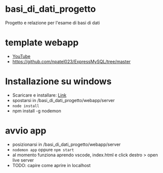 # basi_di_dati_progetto
Progetto e relazione per l'esame di basi di dati

# template webapp
- [YouTube](https://www.youtube.com/watch?v=vrj9AohVhPA)
- https://github.com/npatel023/ExpressMySQL/tree/master

# Installazione su windows
- Scaricare e installare: [Link](https://nodejs.org/en/download/prebuilt-installer)
- spostarsi in /basi_di_dati_progetto/webapp/server
- `node install`
- npm install -g nodemon


# avvio app
- posizionarsi in /basi_di_dati_progetto/webapp/server
- `nodemon app` oppure `npm start`
- al momento funziona aprendo vscode, index.html e click destro > open live server
- TODO: capire come aprire in localhost
<!-- - andare a http://localhost:5000/ -->